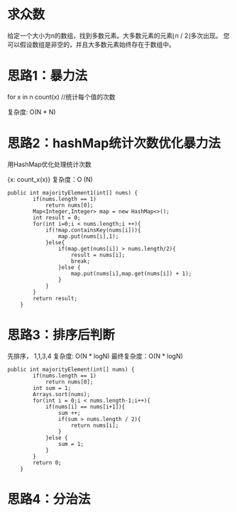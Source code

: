 # 求众数

给定一个大小为n的数组，找到多数元素。大多数元素的元素⌊n / 2⌋多次出现。
您可以假设数组是非空的，并且大多数元素始终存在于数组中。

# 思路1：暴力法

for x in n
    count(x) //统计每个值的次数

复杂度: O(N * N)


# 思路2：hashMap统计次数优化暴力法

用HashMap优化处理统计次数

{x: count_x(x)}
复杂度：O (N)
    

```
public int majorityElement1(int[] nums) {
        if(nums.length == 1)
            return nums[0];
        Map<Integer,Integer> map = new HashMap<>();
        int result = 0;
        for(int i=0;i < nums.length;i ++){
            if(!map.containsKey(nums[i])){
                map.put(nums[i],1);
            }else{
                if(map.get(nums[i]) > nums.length/2){
                    result = nums[i];
                    break;
                }else {
                    map.put(nums[i],map.get(nums[i]) + 1);
                }
            }
        }
        return result;
    }

```
# 思路3：排序后判断

先排序， 1,1,3,4 复杂度: O(N * logN)
最终复杂度：O(N * logN)

```
public int majorityElement(int[] nums) {
        if(nums.length == 1)
            return nums[0];
        int sum = 1;
        Arrays.sort(nums);
        for(int i = 0;i < nums.length-1;i++){
            if(nums[i] == nums[i+1]){
                sum ++;
                if(sum > nums.length / 2){
                    return nums[i];
                }
            }else {
                sum = 1;
            }
        }
        return 0;
    }

```
# 思路4：分治法

